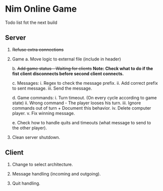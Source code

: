 Nim Online Game
=======

Todo list fot the next build

## Server

1. ~~Refuse extra connections~~

2. Game
	a. Move logic to external file (include in header)

	b. ~~Add game status - Waiting for clients~~
		__Note: Check what to do if the fist client disconnects before second client connects.__

	c. Messages:
		i. 		Regex to check the message prefix.
		ii. 	Add correct prefix to sent message.
		iii. 	Send the message.

	d. Game commands:
		i. 		Turn timeout. (On every cycle according to game state)
		ii.		Wrong command - The player looses his turn.
		iii.	Ignore commands out of turn + Document this behavior.
		iv. 	Delete computer player.
		v.		Fix winning message.

	e. Check how to handle quits and timeouts (what message to send to the other player).

3. Clean server shutdown.


## Client

1. Change to select architecture.

2. Message handling (incoming and outgoing).

3. Quit handling.